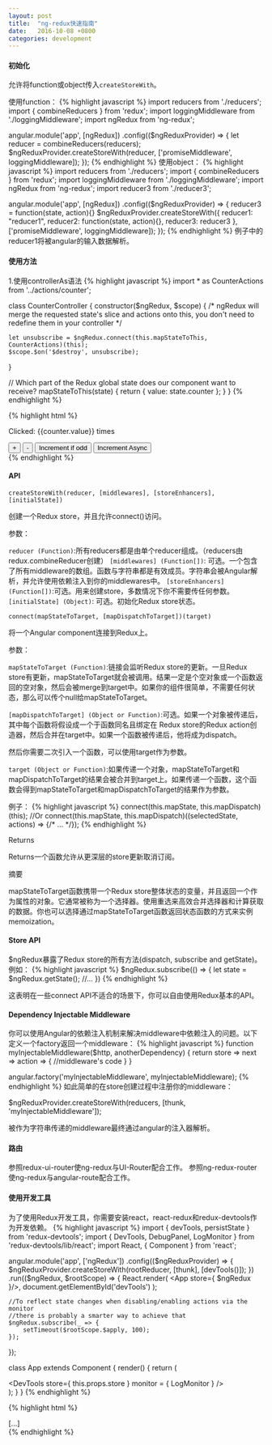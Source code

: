 ```yaml
---
layout: post
title:  "ng-redux快速指南"
date:   2016-10-08 +0800
categories: development
---
```


#### 初始化

允许将function或object传入`createStoreWith`。

使用function：
{% highlight javascript %}
import reducers from './reducers';
import { combineReducers } from 'redux';
import loggingMiddleware from './loggingMiddleware';
import ngRedux from 'ng-redux';

angular.module('app', [ngRedux])
.config(($ngReduxProvider) => {
    let reducer = combineReducers(reducers);
    $ngReduxProvider.createStoreWith(reducer, ['promiseMiddleware', loggingMiddleware]);
  });
{% endhighlight %}
使用object：
{% highlight javascript %}
import reducers from './reducers';
import { combineReducers } from 'redux';
import loggingMiddleware from './loggingMiddleware';
import ngRedux from 'ng-redux';
import reducer3 from './reducer3';

angular.module('app', [ngRedux])
.config(($ngReduxProvider) => {
    reducer3 = function(state, action){}
    $ngReduxProvider.createStoreWith({
        reducer1: "reducer1",
        reducer2: function(state, action){},
        reducer3: reducer3
     }, ['promiseMiddleware', loggingMiddleware]);
  });
{% endhighlight %}
例子中的reducer1将被angular的输入数据解析。

#### 使用方法

1.使用controllerAs语法
{% highlight javascript %}
import * as CounterActions from '../actions/counter';

class CounterController {
  constructor($ngRedux, $scope) {
    /* ngRedux will merge the requested state's slice and actions onto this, 
    you don't need to redefine them in your controller */

    let unsubscribe = $ngRedux.connect(this.mapStateToThis, CounterActions)(this);
    $scope.$on('$destroy', unsubscribe);
  }

  // Which part of the Redux global state does our component want to receive?
  mapStateToThis(state) {
    return {
      value: state.counter
    };
  }
}
{% endhighlight %}

{% highlight html %}
<div>
    <p>Clicked: {{counter.value}} times </p>
    <button ng-click='counter.increment()'>+</button>
    <button ng-click='counter.decrement()'>-</button>
    <button ng-click='counter.incrementIfOdd()'>Increment if odd</button>
    <button ng-click='counter.incrementAsync()'>Increment Async</button>
</div>
{% endhighlight %}

#### API

`createStoreWith(reducer, [middlewares], [storeEnhancers], [initialState])`

创建一个Redux store，并且允许connect()访问。

参数：

`reducer (Function)`:所有reducers都是由单个reducer组成。（reducers由redux.combineReducer创建）
`[middlewares] (Function[])`: 可选。一个包含了所有middleware的数组。函数与字符串都是有效成员。字符串会被Angular解析，并允许使用依赖注入到你的middlewares中。
`[storeEnhancers] (Function[])`:可选。用来创建store，多数情况下你不需要传任何参数。
`[initialState] (Object)`: 可选。初始化Redux store状态。

`connect(mapStateToTarget, [mapDispatchToTarget])(target)`

将一个Angular component连接到Redux上。

参数：

`mapStateToTarget (Function)`:链接会监听Redux store的更新。一旦Redux store有更新，mapStateToTarget就会被调用。结果一定是个空对象或一个函数返回的空对象，然后会被merge到target中。如果你的组件很简单，不需要任何状态，那么可以传个null给mapStateToTarget。

`[mapDispatchToTarget] (Object or Function)`:可选。如果一个对象被传递后，其中每个函数将假设成一个于函数同名且绑定在 Redux store的Redux action创造器，然后合并在target中。如果一个函数被传递后，他将成为dispatch。

然后你需要二次引入一个函数，可以使用target作为参数。

`target (Object or Function)`:如果传递一个对象，mapStateToTarget和mapDispatchToTarget的结果会被合并到target上。如果传递一个函数，这个函数会得到mapStateToTarget和mapDispatchToTarget的结果作为参数。

例子：
{% highlight javascript %}
connect(this.mapState, this.mapDispatch)(this);
//Or
connect(this.mapState, this.mapDispatch)((selectedState, actions) => {/* ... */});
{% endhighlight %}

Returns

Returns一个函数允许从更深层的store更新取消订阅。

摘要

mapStateToTarget函数携带一个Redux store整体状态的变量，并且返回一个作为属性的对象。它通常被称为一个选择器。使用重选来高效合并选择器和计算获取的数据。你也可以选择通过mapStateToTarget函数返回状态函数的方式来实例memoization。

#### Store API

$ngRedux暴露了Redux store的所有方法(dispatch, subscribe and getState)。例如：
{% highlight javascript %}
$ngRedux.subscribe(() => {
    let state = $ngRedux.getState();
    //...
})
{% endhighlight %}

这表明在一些connect API不适合的场景下，你可以自由使用Redux基本的API。

#### Dependency Injectable Middleware

你可以使用Angular的依赖注入机制来解决middleware中依赖注入的问题。以下定义一个factory返回一个middleware：
{% highlight javascript %}
function myInjectableMiddleware($http, anotherDependency) {
    return store => next => action => {
        //middleware's code
    }
}

angular.factory('myInjectableMiddleware', myInjectableMiddleware);
{% endhighlight %}
如此简单的在store创建过程中注册你的middleware：

$ngReduxProvider.createStoreWith(reducers, [thunk, 'myInjectableMiddleware']);

被作为字符串传递的middleware最终通过angular的注入器解析。

#### 路由

参照redux-ui-router使ng-redux与UI-Router配合工作。
参照ng-redux-router使ng-redux与angular-route配合工作。

####  使用开发工具

为了使用Redux开发工具，你需要安装react，react-redux和redux-devtools作为开发依赖。
{% highlight javascript %}
import { devTools, persistState } from 'redux-devtools';
import { DevTools, DebugPanel, LogMonitor } from 'redux-devtools/lib/react';
import React, { Component } from 'react';

angular.module('app', ['ngRedux'])
  .config(($ngReduxProvider) => {
      $ngReduxProvider.createStoreWith(rootReducer, [thunk], [devTools()]);
    })
  .run(($ngRedux, $rootScope) => {
    React.render(
      <App store={ $ngRedux }/>,
      document.getElementById('devTools')
    );

    //To reflect state changes when disabling/enabling actions via the monitor
    //there is probably a smarter way to achieve that
    $ngRedux.subscribe(_ => {
        setTimeout($rootScope.$apply, 100);
    });
  });

  class App extends Component {
  render() {
    return (
      <div>
        <DebugPanel top right bottom>
          <DevTools store={ this.props.store } monitor = { LogMonitor } />
        </DebugPanel>
      </div>
    );
  }
}
{% endhighlight %}

{% highlight html %}
<body>
    <div ng-app='app'>
      [...]
    </div>
    <div id="devTools"></div>
</body>
{% endhighlight %}
